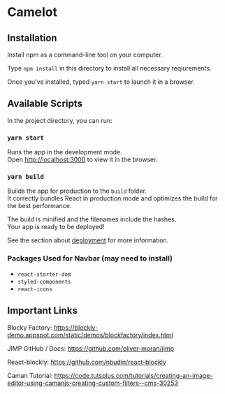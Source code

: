 # Camelot

## Installation

Install npm as a command-line tool on your computer.

Type `npm install` in this directory to install all necessary reqiurements.

Once you've installed, typed `yarn start` to launch it in a browser.

## Available Scripts

In the project directory, you can run:

### `yarn start`

Runs the app in the development mode.\
Open [http://localhost:3000](http://localhost:3000) to view it in the browser.

### `yarn build`

Builds the app for production to the `build` folder.\
It correctly bundles React in production mode and optimizes the build for the best performance.

The build is minified and the filenames include the hashes.\
Your app is ready to be deployed!

See the section about [deployment](https://facebook.github.io/create-react-app/docs/deployment) for more information.

### Packages Used for Navbar (may need to install)
- `react-starter-dom`
- `styled-components`
- `react-icons`

## Important Links

Blocky Factory: https://blockly-demo.appspot.com/static/demos/blockfactory/index.html

JIMP GitHub / Docs: https://github.com/oliver-moran/jimp

React-blockly: https://github.com/nbudin/react-blockly

Caman Tutorial: https://code.tutsplus.com/tutorials/creating-an-image-editor-using-camanjs-creating-custom-filters--cms-30253

